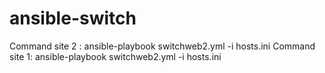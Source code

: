 # ansible-switch
Command site 2 :  ansible-playbook switchweb2.yml -i hosts.ini
Command  site 1:  ansible-playbook switchweb2.yml -i hosts.ini